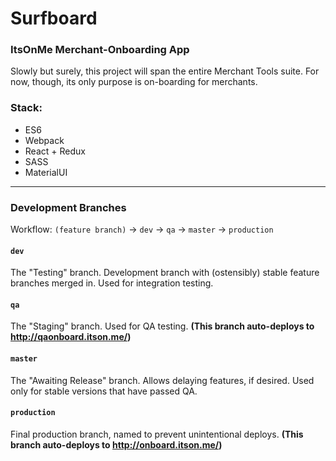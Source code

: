 # Surfboard
### ItsOnMe Merchant-Onboarding App

Slowly but surely, this project will span the entire Merchant Tools suite.  For now, though, its only purpose is on-boarding for merchants.


### Stack:
 - ES6
 - Webpack
 - React + Redux
 - SASS
 - MaterialUI

------

### Development Branches
Workflow:  `(feature branch)` -> `dev` -> `qa` -> `master` -> `production`


#### `dev`
The "Testing" branch.  Development branch with (ostensibly) stable feature branches merged in.  Used for integration testing.
#### `qa`
The "Staging" branch. Used for QA testing.  **(This branch auto-deploys to http://qaonboard.itson.me/)**
#### `master`
The "Awaiting Release" branch. Allows delaying features, if desired.  Used only for stable versions that have passed QA.
#### `production`
Final production branch, named to prevent unintentional deploys.  **(This branch auto-deploys to http://onboard.itson.me/)**

